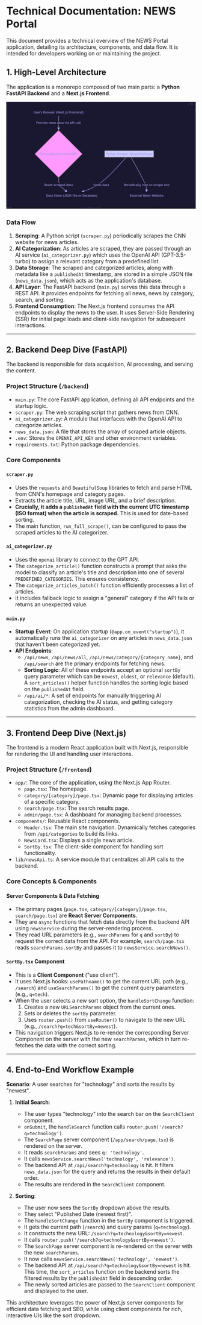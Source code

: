 # Technical Documentation: NEWS Portal

This document provides a technical overview of the NEWS Portal application, detailing its architecture, components, and data flow. It is intended for developers working on or maintaining the project.

## 1. High-Level Architecture

The application is a monorepo composed of two main parts: a **Python FastAPI Backend** and a **Next.js Frontend**.

![Architecture Diagram](images/architecture.png)

### Data Flow

1.  **Scraping**: A Python script (`scraper.py`) periodically scrapes the CNN website for news articles.
2.  **AI Categorization**: As articles are scraped, they are passed through an AI service (`ai_categorizer.py`) which uses the OpenAI API (GPT-3.5-turbo) to assign a relevant category from a predefined list.
3.  **Data Storage**: The scraped and categorized articles, along with metadata like a `publishedAt` timestamp, are stored in a simple JSON file (`news_data.json`), which acts as the application's database.
4.  **API Layer**: The FastAPI backend (`main.py`) serves this data through a REST API. It provides endpoints for fetching all news, news by category, search, and sorting.
5.  **Frontend Consumption**: The Next.js frontend consumes the API endpoints to display the news to the user. It uses Server-Side Rendering (SSR) for initial page loads and client-side navigation for subsequent interactions.

---

## 2. Backend Deep Dive (FastAPI)

The backend is responsible for data acquisition, AI processing, and serving the content.

### Project Structure (`/backend`)

- `main.py`: The core FastAPI application, defining all API endpoints and the startup logic.
- `scraper.py`: The web scraping script that gathers news from CNN.
- `ai_categorizer.py`: A module that interfaces with the OpenAI API to categorize articles.
- `news_data.json`: A file that stores the array of scraped article objects.
- `.env`: Stores the `OPENAI_API_KEY` and other environment variables.
- `requirements.txt`: Python package dependencies.

### Core Components

#### `scraper.py`

- Uses the `requests` and `BeautifulSoup` libraries to fetch and parse HTML from CNN's homepage and category pages.
- Extracts the article title, URL, image URL, and a brief description.
- **Crucially, it adds a `publishedAt` field with the current UTC timestamp (ISO format) when the article is scraped.** This is used for date-based sorting.
- The main function, `run_full_scrape()`, can be configured to pass the scraped articles to the AI categorizer.

#### `ai_categorizer.py`

- Uses the `openai` library to connect to the GPT API.
- The `categorize_article()` function constructs a prompt that asks the model to classify an article's title and description into one of several `PREDEFINED_CATEGORIES`. This ensures consistency.
- The `categorize_articles_batch()` function efficiently processes a list of articles.
- It includes fallback logic to assign a "general" category if the API fails or returns an unexpected value.

#### `main.py`

- **Startup Event**: On application startup (`@app.on_event("startup")`), it automatically runs the `ai_categorizer` on any articles in `news_data.json` that haven't been categorized yet.
- **API Endpoints**:
  - `/api/news`, `/api/news/all`, `/api/news/category/{category_name}`, and `/api/search` are the primary endpoints for fetching news.
  - **Sorting Logic**: All of these endpoints accept an optional `sortBy` query parameter which can be `newest`, `oldest`, or `relevance` (default). A `sort_articles()` helper function handles the sorting logic based on the `publishedAt` field.
  - `/api/ai/*`: A set of endpoints for manually triggering AI categorization, checking the AI status, and getting category statistics from the admin dashboard.

---

## 3. Frontend Deep Dive (Next.js)

The frontend is a modern React application built with Next.js, responsible for rendering the UI and handling user interactions.

### Project Structure (`/frontend`)

- `app/`: The core of the application, using the Next.js App Router.
  - `page.tsx`: The homepage.
  - `category/[category]/page.tsx`: Dynamic page for displaying articles of a specific category.
  - `search/page.tsx`: The search results page.
  - `admin/page.tsx`: A dashboard for managing backend processes.
- `components/`: Reusable React components.
  - `Header.tsx`: The main site navigation. Dynamically fetches categories from `/api/categories` to build its links.
  - `NewsCard.tsx`: Displays a single news article.
  - `SortBy.tsx`: The client-side component for handling sort functionality.
- `lib/newsApi.ts`: A service module that centralizes all API calls to the backend.

### Core Concepts & Components

#### Server Components & Data Fetching

- The primary pages (`page.tsx`, `category/[category]/page.tsx`, `search/page.tsx`) are **React Server Components**.
- They are `async` functions that fetch data directly from the backend API using `newsService` during the server-rendering process.
- They read URL parameters (e.g., `searchParams` for `q` and `sortBy`) to request the correct data from the API. For example, `search/page.tsx` reads `searchParams.sortBy` and passes it to `newsService.searchNews()`.

#### `SortBy.tsx` Component

- This is a **Client Component** ("use client").
- It uses Next.js hooks: `usePathname()` to get the current URL path (e.g., `/search`) and `useSearchParams()` to get the current query parameters (e.g., `q=tech`).
- When the user selects a new sort option, the `handleSortChange` function:
  1.  Creates a new `URLSearchParams` object from the current ones.
  2.  Sets or deletes the `sortBy` parameter.
  3.  Uses `router.push()` from `useRouter()` to navigate to the new URL (e.g., `/search?q=tech&sortBy=newest`).
- This navigation triggers Next.js to re-render the corresponding Server Component on the server with the new `searchParams`, which in turn re-fetches the data with the correct sorting.

---

## 4. End-to-End Workflow Example

**Scenario**: A user searches for "technology" and sorts the results by "newest".

1.  **Initial Search**:

    - The user types "technology" into the search bar on the `SearchClient` component.
    - `onSubmit`, the `handleSearch` function calls `router.push('/search?q=technology')`.
    - The `SearchPage` server component (`/app/search/page.tsx`) is rendered on the server.
    - It reads `searchParams` and sees `q: 'technology'`.
    - It calls `newsService.searchNews('technology', 'relevance')`.
    - The backend API at `/api/search?q=technology` is hit. It filters `news_data.json` for the query and returns the results in their default order.
    - The results are rendered in the `SearchClient` component.

2.  **Sorting**:
    - The user now sees the `SortBy` dropdown above the results.
    - They select "Published Date (newest first)".
    - The `handleSortChange` function in the `SortBy` component is triggered.
    - It gets the current path (`/search`) and query params (`q=technology`).
    - It constructs the new URL: `/search?q=technology&sortBy=newest`.
    - It calls `router.push('/search?q=technology&sortBy=newest')`.
    - The `SearchPage` server component is re-rendered on the server with the new `searchParams`.
    - It now calls `newsService.searchNews('technology', 'newest')`.
    - The backend API at `/api/search?q=technology&sortBy=newest` is hit. This time, the `sort_articles` function on the backend sorts the filtered results by the `publishedAt` field in descending order.
    - The newly sorted articles are passed to the `SearchClient` component and displayed to the user.

This architecture leverages the power of Next.js server components for efficient data fetching and SEO, while using client components for rich, interactive UIs like the sort dropdown.
